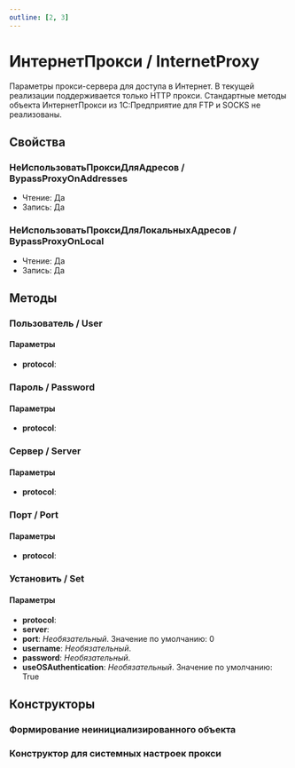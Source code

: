 ```yaml
---
outline: [2, 3]
---
```


# ИнтернетПрокси / InternetProxy


Параметры прокси-сервера для доступа в Интернет.
В текущей реализации поддерживается только HTTP прокси. Стандартные методы объекта ИнтернетПрокси из 1С:Предприятие для FTP и SOCKS не реализованы.


## Свойства


### НеИспользоватьПроксиДляАдресов / BypassProxyOnAddresses

* Чтение: Да
* Запись: Да

### НеИспользоватьПроксиДляЛокальныхАдресов / BypassProxyOnLocal

* Чтение: Да
* Запись: Да

## Методы


### Пользователь / User


#### Параметры

* **protocol**: 

### Пароль / Password


#### Параметры

* **protocol**: 

### Сервер / Server


#### Параметры

* **protocol**: 

### Порт / Port


#### Параметры

* **protocol**: 

### Установить / Set


#### Параметры

* **protocol**: 
* **server**: 
* **port**:  *Необязательный*. Значение по умолчанию: 0
* **username**:  *Необязательный*. 
* **password**:  *Необязательный*. 
* **useOSAuthentication**:  *Необязательный*. Значение по умолчанию: True

## Конструкторы


### Формирование неинициализированного объекта


### Конструктор для системных настроек прокси

